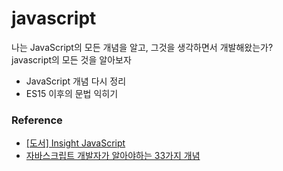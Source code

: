 # javascript
나는 JavaScript의 모든 개념을 알고, 그것을 생각하면서 개발해왔는가?  
javascript의 모든 것을 알아보자  

* JavaScript 개념 다시 정리  
* ES15 이후의 문법 익히기  

### Reference  

* [[도서] Insight JavaScript](http://book.interpark.com/product/BookDisplay.do?_method=detail&sc.prdNo=213715769&gclid=CjwKCAiA-P7xBRAvEiwAow-VacejQXQZyAmk-X2glugQrrKY4K9JHKMZ3z04W_PZ3KqENtp5toch1RoCpCUQAvD_BwE)  
* [자바스크립트 개발자가 알아야하는 33가지 개념](https://github.com/yjs03057/33-js-concepts)  

